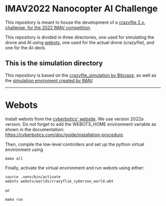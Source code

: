 # IMAV2022 Nanocopter AI Challenge


This repository is meant to house the development of a [crazyflie 2.x. challenge, for the 2022 IMAV competition](https://2022.imavs.org/index.php/competition/nanocopter-ai-challenge/).

This repository is divided in three directories, one used for simulating the drone and AI using [webots](https://cyberbotics.com/#cyberbotics), one used for the actual drone (crazyflie), and one for the AI-deck.

## This is the simulation directory

This repository is based on the [crazyflie_simulation by Bitcraze](https://github.com/bitcraze/crazyflie-simulation), as well as the [simulation enviroment created by IMAV](https://github.com/tudelft/crazyflie-simulation).

---

# Webots

Install webots from the [cyberbotics' website](https://cyberbotics.com/). We use version 2022a version. Do not forget to add the WEBOTS_HOME environment variable as shown in the documentation: https://cyberbotics.com/doc/guide/installation-procedure.

Then, compile the low-level controllers and set up the python virtual environment using
```
make all
```

Finally, activate the virtual environment and run webots using either:
```
source .venv/bin/activate
webots webots/worlds/crazyflie_cyberzoo_world.wbt
```
or
```
make run
```
